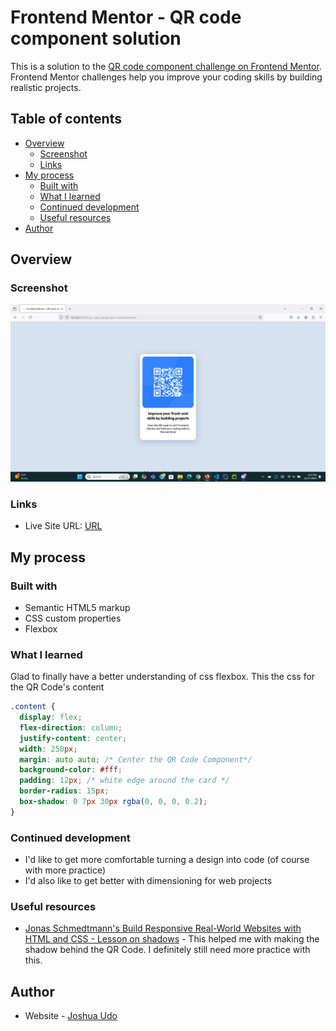 # Frontend Mentor - QR code component solution

This is a solution to the [QR code component challenge on Frontend Mentor](https://www.frontendmentor.io/challenges/qr-code-component-iux_sIO_H). Frontend Mentor challenges help you improve your coding skills by building realistic projects.

## Table of contents

- [Overview](#overview)
  - [Screenshot](#screenshot)
  - [Links](#links)
- [My process](#my-process)
  - [Built with](#built-with)
  - [What I learned](#what-i-learned)
  - [Continued development](#continued-development)
  - [Useful resources](#useful-resources)
- [Author](#author)

## Overview

### Screenshot

![](./Solution%20Screenshot.png)

### Links

- Live Site URL: [URL](https://jemajr.github.io/qr-code-component-main/)

## My process

### Built with

- Semantic HTML5 markup
- CSS custom properties
- Flexbox

### What I learned

Glad to finally have a better understanding of css flexbox. This the css for the QR Code's content

```css
.content {
  display: flex;
  flex-direction: column;
  justify-content: center;
  width: 250px;
  margin: auto auto; /* Center the QR Code Component*/
  background-color: #fff;
  padding: 12px; /* white edge around the card */
  border-radius: 15px;
  box-shadow: 0 7px 30px rgba(0, 0, 0, 0.2);
}
```

### Continued development

- I'd like to get more comfortable turning a design into code (of course with more practice)
- I'd also like to get better with dimensioning for web projects

### Useful resources

- [Jonas Schmedtmann's Build Responsive Real-World Websites with HTML and CSS - Lesson on shadows](https://www.udemy.com/course/design-and-develop-a-killer-website-with-html5-and-css3) - This helped me with making the shadow behind the QR Code. I definitely still need more practice with this.

## Author

- Website - [Joshua Udo](https://github.com/Jemajr)
